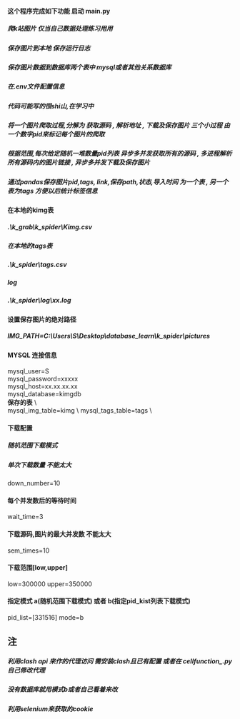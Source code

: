 #### 这个程序完成如下功能 启动 main.py
##### 爬k站图片 仅当自己数据处理练习用用
##### 保存图片到本地 保存运行日志
##### 保存图片数据到数据库两个表中 mysql或者其他关系数据库 
##### 在.env文件配置信息

##### 代码可能写的很shi山,在学习中 
##### 将一个图片爬取过程,分解为 获取源码 , 解析地址 , 下载及保存图片 三个小过程 由一个数字pid来标记每个图片的爬取
##### 根据范围,每次给定随机一堆数量pid列表 异步多并发获取所有的源码 , 多进程解析所有源码内的图片链接 , 异步多并发下载及保存图片
##### 通过pandas保存图片pid,tags, link,保存path,状态,导入时间 为一个表 , 另一个表为tags 方便以后统计标签信息 

#### 在本地的kimg表
##### .\k_grab\k_spider\Kimg.csv
##### 在本地的tags表
##### .\k_spider\tags.csv
##### log
##### .\k_spider\log\xx.log

#### 设置保存图片的绝对路径
##### IMG_PATH=C:\Users\S\Desktop\database_learn\k_spider\pictures

#### MYSQL 连接信息
mysql_user=S  \
mysql_password=xxxxx  \
mysql_host=xx.xx.xx.xx  \
mysql_database=kimgdb  \
**保存的表**  \  
mysql_img_table=kimg \ 
mysql_tags_table=tags \

#### 下载配置
##### 随机范围下载模式
##### 单次下载数量 不能太大
down_number=10
#### 每个并发数后的等待时间
wait_time=3
#### 下载源码,图片的最大并发数 不能太大
sem_times=10
#### 下载范围[low,upper]
low=300000
upper=350000
#### 指定模式 a(随机范围下载模式) 或者 b(指定pid_kist列表下载模式) 
pid_list=[331516]
mode=b

## 注
##### 利用clash api 来作的代理访问 需安装clash且已有配置 或者在 cellfunction_.py自己修改代理
##### 没有数据库就用模式b或者自己看着来改
##### 利用selenium来获取的cookie
